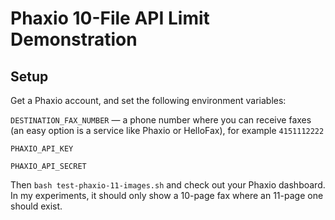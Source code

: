 # Phaxio 10-File API Limit Demonstration

## Setup

Get a Phaxio account, and set the following environment variables:

`DESTINATION_FAX_NUMBER` — a phone number where you can receive faxes (an easy option is a service like Phaxio or HelloFax), for example `4151112222`

`PHAXIO_API_KEY`

`PHAXIO_API_SECRET`

Then `bash test-phaxio-11-images.sh` and check out your Phaxio dashboard. In my experiments, it should only show a 10-page fax where an 11-page one should exist.

